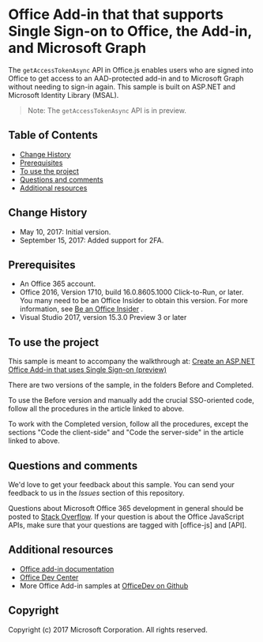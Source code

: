 # Office Add-in that that supports Single Sign-on to Office, the Add-in, and Microsoft Graph

The `getAccessTokenAsync` API in Office.js enables users who are signed into Office to get access to an AAD-protected add-in and to Microsoft Graph without needing to sign-in again. This sample is built on ASP.NET and Microsoft Identity Library (MSAL). 

 > Note: The `getAccessTokenAsync` API is in preview.

## Table of Contents
* [Change History](#change-history)
* [Prerequisites](#prerequisites)
* [To use the project](#to-use-the-project)
* [Questions and comments](#questions-and-comments)
* [Additional resources](#additional-resources)

## Change History

* May 10, 2017: Initial version.
* September 15, 2017: Added support for 2FA.

## Prerequisites

* An Office 365 account.
* Office 2016, Version 1710, build 16.0.8605.1000 Click-to-Run, or later. You many need to be an Office Insider to obtain this version. For more information, see [Be an Office Insider](https://products.office.com/en-us/office-insider?tab=tab-1) .
* Visual Studio 2017, version 15.3.0 Preview 3 or later

## To use the project

This sample is meant to accompany the walkthrough at: [Create an ASP.NET Office Add-in that uses Single Sign-on (preview)](https://dev.office.com/docs/add-ins/develop/create-sso-office-add-ins-aspnet)

There are two versions of the sample, in the folders Before and Completed.

To use the Before version and manually add the crucial SSO-oriented code, follow all the procedures in the article linked to above.

To work with the Completed version, follow all the procedures, except the sections "Code the client-side" and "Code the server-side" in the article linked to above.

## Questions and comments

We'd love to get your feedback about this sample. You can send your feedback to us in the *Issues* section of this repository.

Questions about Microsoft Office 365 development in general should be posted to [Stack Overflow](http://stackoverflow.com/questions/tagged/office-js+API). If your question is about the Office JavaScript APIs, make sure that your questions are tagged with [office-js] and [API].

## Additional resources

* [Office add-in documentation](https://msdn.microsoft.com/en-us/library/office/jj220060.aspx)
* [Office Dev Center](http://dev.office.com/)
* More Office Add-in samples at [OfficeDev on Github](https://github.com/officedev)

## Copyright
Copyright (c) 2017 Microsoft Corporation. All rights reserved.

